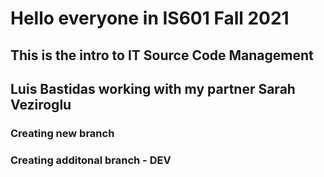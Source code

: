 # Hello everyone in IS601 Fall 2021
## This is the intro to IT Source Code Management
## Luis Bastidas working with my partner Sarah Veziroglu 
### Creating new branch
### Creating additonal branch - DEV
